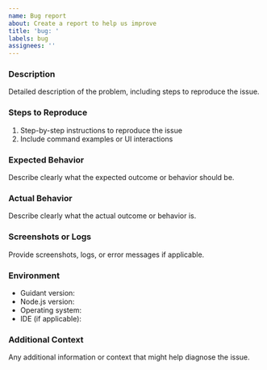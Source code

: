 ```yaml
---
name: Bug report
about: Create a report to help us improve
title: 'bug: '
labels: bug
assignees: ''
---
```


### Description

Detailed description of the problem, including steps to reproduce the issue.

### Steps to Reproduce

1. Step-by-step instructions to reproduce the issue
2. Include command examples or UI interactions

### Expected Behavior

Describe clearly what the expected outcome or behavior should be.

### Actual Behavior

Describe clearly what the actual outcome or behavior is.

### Screenshots or Logs

Provide screenshots, logs, or error messages if applicable.

### Environment

- Guidant version:
- Node.js version:
- Operating system:
- IDE (if applicable):

### Additional Context

Any additional information or context that might help diagnose the issue.
